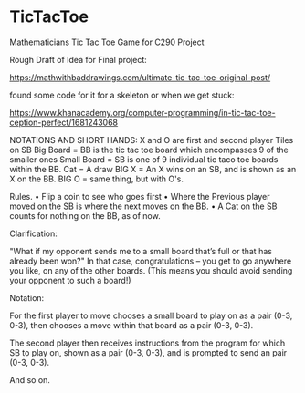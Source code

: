 # TicTacToe
Mathematicians Tic Tac Toe Game for C290 Project

Rough Draft of Idea for Final project:

https://mathwithbaddrawings.com/ultimate-tic-tac-toe-original-post/

found some code for it for a skeleton or when we get stuck:

https://www.khanacademy.org/computer-programming/in-tic-tac-toe-ception-perfect/1681243068


NOTATIONS AND SHORT HANDS:
X and O are first and second player Tiles on SB
Big Board  = BB is the tic tac toe board which encompasses 9 of the smaller ones
Small Board = SB is one of 9 individual tic taco toe boards within the BB.
Cat = A draw
BIG X = An X wins on an SB, and is shown as an X on the BB.
BIG O = same thing, but with O's.

Rules. 
• Flip a coin to see who goes first
•	Where the Previous player moved on the SB is where the next moves on the BB.
•	A Cat on the SB counts for nothing on the BB, as of now.

Clarification:

"What if my opponent sends me to a small board that’s full or that has already been won?" In that case, congratulations – you get to go anywhere you like, on any of the other boards. (This means you should avoid sending your opponent to such a board!)

Notation:

For the first player to move chooses a small board to play on as a pair (0-3, 0-3), then chooses a move within that board as a pair (0-3, 0-3).  

The second player then receives instructions from the program for which SB to play on, shown as a pair (0-3, 0-3), and is prompted to send an pair (0-3, 0-3).

And so on.  


